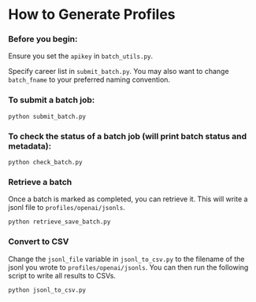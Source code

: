 # How to Generate Profiles


### Before you begin:
Ensure you set the `apikey` in `batch_utils.py`.

Specify career list in `submit_batch.py`. You may also want to change `batch_fname` to your preferred naming convention.

### To submit a batch job:
```
python submit_batch.py
```
### To check the status of a batch job (will print batch status and metadata):
```
python check_batch.py
```
### Retrieve a batch
Once a batch is marked as completed, you can retrieve it. This will write a jsonl file to `profiles/openai/jsonls`. 
```
python retrieve_save_batch.py
```
### Convert to CSV

Change the `jsonl_file` variable in `jsonl_to_csv.py` to the filename of the jsonl you wrote to `profiles/openai/jsonls`. You can then run the following script to write all results to CSVs.
```
python jsonl_to_csv.py
```
